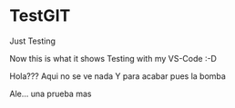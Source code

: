# TestGIT
Just Testing

Now this is what it shows
Testing with my VS-Code :-D

Hola???
Aqui no se ve nada
Y para acabar pues la bomba

Ale... una prueba mas
